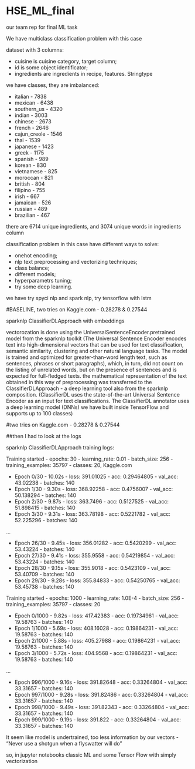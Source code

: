 # HSE_ML_final
our team rep for final ML task

We have multiclass classification problem with this case

dataset with 3 columns:
  - cuisine is cuisine category, target column;
  - id is some object identificator;
  - ingredients are ingredients in recipe, features. Stringtype

we have classes, they are imbalanced:
  - italian - 7838
  - mexican - 6438
  - southern_us - 4320
  - indian - 3003
  - chinese - 2673
  - french - 2646
  - cajun_creole - 1546
  - thai - 1539
  - japanese - 1423
  - greek - 1175
  - spanish - 989
  - korean - 830
  - vietnamese - 825
  - moroccan - 821
  - british - 804
  - filipino - 755
  - irish - 667
  - jamaican - 526
  - russian - 489
  - brazilian - 467

there are 6714 unique ingredients, and 3074 unique words in ingredients column

classification problem in this case have different ways to solve:
  - onehot encoding;
  - nlp text preprocessing and vectorizing techniques;
  - class balance;
  - different models;
  - hyperparametrs tuning;
  - try some deep learning.

we have try spyci nlp and spark nlp, try tensorflow with lstm 

#BASELINE, two tries on Kaggle.com - 0.28278 & 0.27544

sparknlp ClassifierDLApproach with embeddings

vectorozation is done using the UniversalSentenceEncoder.pretrained model from the sparknlp toolkit
(The Universal Sentence Encoder encodes text into high-dimensional vectors that can be used for text classification, semantic similarity, clustering and other natural language tasks. The model is trained and optimized for greater-than-word length text, such as sentences, phrases or short paragraphs),
which, in turn, did not count on the listing of unrelated words, but on the presence of sentences and is expected for full-fledged texts. the mathematical representation of the text obtained in this way of preprocessing was transferred to the ClassifierDLApproach - a deep learning tool also from the sparknlp composition.
(ClassifierDL uses the state-of-the-art Universal Sentence Encoder as an input for text classifications. The ClassifierDL annotator uses a deep learning model (DNNs) we have built inside TensorFlow and supports up to 100 classes)

#two tries on Kaggle.com - 0.28278 & 0.27544

##then I had to look at the logs

sparknlp ClassifierDLApproach training logs:

  Training started - epochs: 30 - learning_rate: 0.01 - batch_size: 256 - training_examples: 35797 - classes: 20, Kaggle.com 

  - Epoch 0/30 - 10.02s - loss: 391.01025 - acc: 0.29464805 - val_acc: 43.02238 - batches: 140
  - Epoch 1/30 - 9.30s - loss: 368.92258 - acc: 0.4756007 - val_acc: 50.138294 - batches: 140
  - Epoch 2/30 - 9.87s - loss: 363.7496 - acc: 0.5127525 - val_acc: 51.898415 - batches: 140
  - Epoch 3/30 - 9.31s - loss: 363.78198 - acc: 0.5221782 - val_acc: 52.225296 - batches: 140
  
  ...
  
  - Epoch 26/30 - 9.45s - loss: 356.01282 - acc: 0.5420299 - val_acc: 53.43224 - batches: 140
  - Epoch 27/30 - 9.41s - loss: 355.9558 - acc: 0.54219854 - val_acc: 53.43224 - batches: 140
  - Epoch 28/30 - 9.15s - loss: 355.9018 - acc: 0.5423109 - val_acc: 53.40709 - batches: 140
  - Epoch 29/30 - 9.28s - loss: 355.84833 - acc: 0.54250765 - val_acc: 53.45738 - batches: 140

  Training started - epochs: 1000 - learning_rate: 1.0E-4 - batch_size: 256 - training_examples: 35797 - classes: 20

  - Epoch 0/1000 - 9.82s - loss: 417.42383 - acc: 0.19734961 - val_acc: 19.58763 - batches: 140
  - Epoch 1/1000 - 5.69s - loss: 408.16028 - acc: 0.19864231 - val_acc: 19.58763 - batches: 140
  - Epoch 2/1000 - 5.88s - loss: 405.27988 - acc: 0.19864231 - val_acc: 19.58763 - batches: 140
  - Epoch 3/1000 - 5.72s - loss: 404.9568 - acc: 0.19864231 - val_acc: 19.58763 - batches: 140

  ...
  
  - Epoch 996/1000 - 9.16s - loss: 391.82648 - acc: 0.33264804 - val_acc: 33.31657 - batches: 140
  - Epoch 997/1000 - 9.28s - loss: 391.82486 - acc: 0.33264804 - val_acc: 33.31657 - batches: 140
  - Epoch 998/1000 - 9.49s - loss: 391.82343 - acc: 0.33264804 - val_acc: 33.31657 - batches: 140
  - Epoch 999/1000 - 9.19s - loss: 391.822 - acc: 0.33264804 - val_acc: 33.31657 - batches: 140

It seem like model is undertrained, too less information by our vectors - “Never use a shotgun when a flyswatter will do”

so, in jupyter notebooks classic ML and some Tensor Flow with simply vectorization

